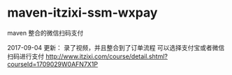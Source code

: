 # maven-itzixi-ssm-wxpay
maven 整合的微信扫码支付

2017-09-04 更新：
录了视频，并且整合到了订单流程
可以选择支付宝或者微信扫码进行支付
http://www.itzixi.com/course/detail.shtml?courseId=1709029W0AFN7X1P
